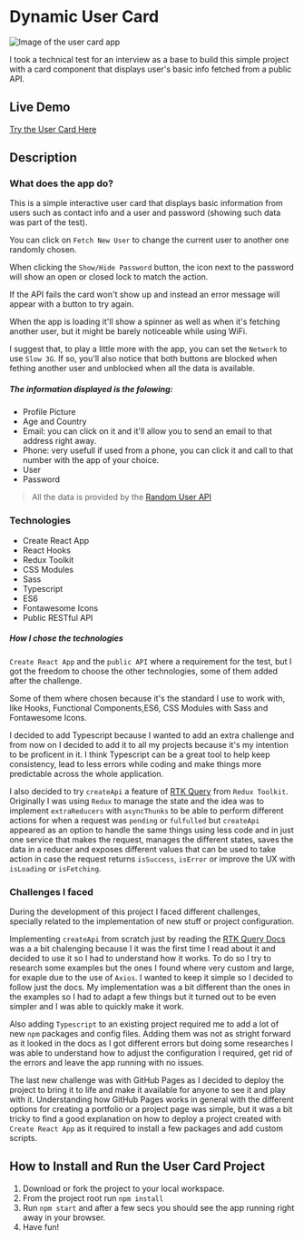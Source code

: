 # Dynamic User Card

![Image of the user card app](/assets/images/user-card-img.png)

I took a technical test for an interview as a base to build this simple project with a card component that displays user's basic info fetched from a public API.

## Live Demo

[Try the User Card Here](https://soniagisel.github.io/user-card/)


## Description

### What does the app do?

This is a simple interactive user card that displays basic information from users such as contact info and a user and password (showing such data was part of the test).

You can click on `Fetch New User` to change the current user to another one randomly chosen.

When clicking the `Show/Hide Password` button, the icon next to the password will show an open or closed lock to match the action.

If the API fails the card won't show up and instead an error message will appear with a button to try again.

When the app is loading it'll show a spinner as well as when it's fetching another user, but it might be barely noticeable while using WiFi.

I suggest that, to play a little more with the app, you can set the `Network` to use `Slow 3G`. If so, you'll also notice that both buttons are blocked when fething another user and unblocked when all the data is available.

##### The information displayed is the folowing:
- Profile Picture
- Age and Country
- Email: you can click on it and it'll allow you to send an email to that address right away.
- Phone: very usefull if used from a phone, you can click it and call to that number with the app of your choice.
- User
- Password

> All the data is provided by the [Random User API](https://randomuser.me/api/)


### Technologies

- Create React App
- React Hooks
- Redux Toolkit
- CSS Modules
- Sass
- Typescript
- ES6
- Fontawesome Icons
- Public RESTful API


##### How I chose the technologies

`Create React App` and the `public API` where a requirement for the test, but I got the freedom to choose the other technologies, some of them added after the challenge.

Some of them where chosen because it's the standard I use to work with, like Hooks, Functional Components,ES6, CSS Modules with Sass and Fontawesome Icons.

I decided to add Typescript because I wanted to add an extra challenge and from now on I decided to add it to all my projects because it's my intention to be proficent in it. I think Typescript can be a great tool to help keep consistency, lead to less errors while coding and make things more predictable across the whole application.

I also decided to try `createApi` a feature of [RTK Query](https://redux-toolkit.js.org/rtk-query/overview) from `Redux Toolkit`. Originally I was using `Redux` to manage the state and the idea was to implement `extraReducers` with `asyncThunks` to be able to perform different actions for when a request was `pending` or `fulfulled` but `createApi` appeared as an option to handle the same things using less code and in just one service that makes the request, manages the different states, saves the data in a reducer and exposes different values that can be used to take action in case the request returns `isSuccess`, `isError` or improve the UX with `isLoading` or `isFetching`.


### Challenges I faced

During the development of this project I faced different challenges, specially related to the implementation of new stuff or project configuration.

Implementing `createApi` from scratch just by reading the [RTK Query Docs](https://redux-toolkit.js.org/rtk-query/overview) was a a bit chalenging because I it was the first time I read about it and decided to use it so I had to understand how it works. To do so I try to research some examples but the ones I found where very custom and large, for exaple due to the use of `Axios`. I wanted to keep it simple so I decided to follow just the docs. My implementation was a bit different than the ones in the examples so I had to adapt a few things but it turned out to be even simpler and I was able to quickly make it work.

Also adding `Typescript` to an existing project required me to add a lot of new `npm` packages and config files. Adding them was not as stright forward as it looked in the docs as I got different errors but doing some researches I was able to understand how to adjust the configuration I required, get rid of the errors and leave the app running with no issues.

The last new challenge was with GitHub Pages as I decided to deploy the project to bring it to life and make it available for anyone to see it and play with it. Understanding how GitHub Pages works in general with the different options for creating a portfolio or a project page was simple, but it was a bit tricky to find a good explanation on how to deploy a project created with `Create React App` as it required to install a few packages and add custom scripts.

## How to Install and Run the User Card Project

1. Download or fork the project to your local workspace.
2. From the project root run `npm install`
3. Run `npm start` and after a few secs you should see the app running right away in your browser.
4. Have fun!